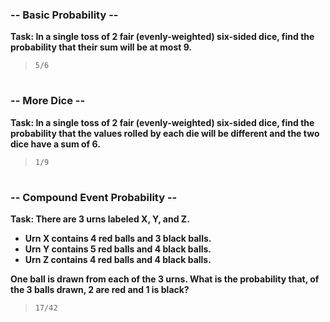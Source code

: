 ### -- Basic Probability --
**Task: In a single toss of 2 fair (evenly-weighted) six-sided dice, find the probability that their sum will be at most 9.**
> `5/6`

#

### -- More Dice --
**Task: In a single toss of 2 fair (evenly-weighted) six-sided dice, find the probability that the values rolled by each die will be different and the two dice have a sum of 6.**
> `1/9`

#

### -- Compound Event Probability --
**Task: There are 3 urns labeled X, Y, and Z.**
 - **Urn X contains 4 red balls and 3 black balls.**
 - **Urn Y contains 5 red balls and 4 black balls.**
 - **Urn Z contains 4 red balls and 4 black balls.**

**One ball is drawn from each of the 3 urns. What is the probability that, of the 3 balls drawn, 2 are red and 1 is black?**
> `17/42`

